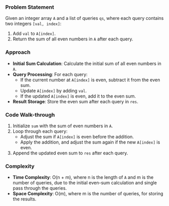 ### Problem Statement
Given an integer array `A` and a list of queries `qs`, where each query contains two integers `[val, index]`:
1. Add `val` to `A[index]`.
2. Return the sum of all even numbers in `A` after each query.

### Approach
- **Initial Sum Calculation**: Calculate the initial sum of all even numbers in `A`.
- **Query Processing**: For each query:
  - If the current number at `A[index]` is even, subtract it from the even sum.
  - Update `A[index]` by adding `val`.
  - If the updated `A[index]` is even, add it to the even sum.
- **Result Storage**: Store the even sum after each query in `res`.

### Code Walk-through
1. Initialize `sum` with the sum of even numbers in `A`.
2. Loop through each query:
   - Adjust the sum if `A[index]` is even before the addition.
   - Apply the addition, and adjust the sum again if the new `A[index]` is even.
3. Append the updated even sum to `res` after each query.

### Complexity
- **Time Complexity**: O(n + m), where n is the length of `A` and m is the number of queries, due to the initial even-sum calculation and single pass through the queries.
- **Space Complexity**: O(m), where m is the number of queries, for storing the results.

